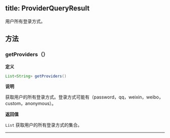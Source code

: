 title: ProviderQueryResult
---
用户所有登录方式。

## 方法

### getProviders（）

**定义**

```java
List<String> getProviders()
```

**说明**

获取用户的所有登录方式。登录方式可能有（password，qq，weixin，weibo，custom，anonymous）。

**返回值**

`List` 获取用户的所有登录方式的集合。
</br>

--- 